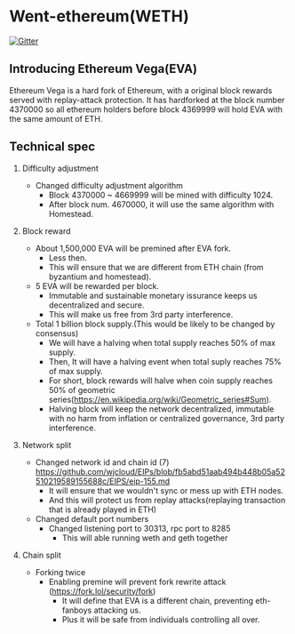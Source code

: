 # Went-ethereum(WETH)

[![Gitter](https://badges.gitter.im/Join%20Chat.svg)](https://gitter.im/ethereumvega1/Lobby?utm_source=share-link&utm_medium=link&utm_campaign=share-link)
## Introducing Ethereum Vega(EVA)

Ethereum Vega is a hard fork of Ethereum, with a original block rewards served with replay-attack protection. It has hardforked at the block number 4370000 so all ethereum holders before block 4369999 will hold EVA with the same amount of ETH.

## Technical spec

1. Difficulty adjustment
   - Changed difficulty adjustment algorithm
      - Block 4370000 ~ 4669999 will be mined with difficulty 1024.
      - After block num. 4670000, it will use the same algorithm with Homestead.

2. Block reward
    - About 1,500,000 EVA will be premined after EVA fork.
      - Less then.
      - This will ensure that we are different from ETH chain (from byzantium and homestead).
    - 5 EVA will be rewarded per block.
      - Immutable and sustainable monetary issurance keeps us decentralized and secure.
      - This will make us free from 3rd party interference.
    - Total 1 billion block supply.(This would be likely to be changed by consensus)
      - We will have a halving when total supply reaches 50% of max supply.
      - Then, It will have a halving event when total suply reaches 75% of max supply.
      - For short, block rewards will halve when coin supply reaches 50% of geometric series(https://en.wikipedia.org/wiki/Geometric_series#Sum).
      - Halving block will keep the network decentralized, immutable with no harm from inflation or centralized governance, 3rd party interference.
      

2. Network split
   - Changed network id and chain id (7) https://github.com/wjcloud/EIPs/blob/fb5abd51aab494b448b05a52510219589155688c/EIPS/eip-155.md
      - It will ensure that we wouldn't sync or mess up with ETH nodes.
      - And this will protect us from replay attacks(replaying transaction that is already played in ETH)
   - Changed default port numbers
      - Changed listening port to 30313, rpc port to 8285
         - This will able running weth and geth together
3. Chain split
    - Forking twice
      - Enabling premine will prevent fork rewrite attack (https://fork.lol/security/fork)
        + It will define that EVA is a different chain, preventing eth-fanboys attacking us.
        + Plus it will be safe from individuals controlling all over.
